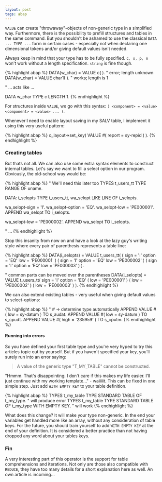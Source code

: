 ```yaml
---
layout: post
tags: abap
---
```


`VALUE` can create "throwaway"-objects of non-generic type in a simplified way. Furthermore, there is the possibility to prefill structures and tables in the same command. But you shouldn't be ashamed to use the classical `DATA ... TYPE ...` form in certain cases - especially not when declaring one dimensional tokens and/or giving default values isn't needed.

Always keep in mind that your type has to be fully specified. `c, x, p, n` won't work without a length specification. `string` is fine though.

{% highlight abap %}
DATA(w_char) = VALUE c( ).      " error; length unknown
DATA(w_char) = VALUE char1( ).  " works; length is 1

" ... acts like ...

DATA w_char TYPE c LENGTH 1.
{% endhighlight %}

For structures inside `VALUE`, we go with this syntax: `( <component> = <value> <component> = <value> ... )`.

Whenever I need to enable layout saving in my SALV table, I implement it using this very useful pattern:

{% highlight abap %}
o_layout->set_key( VALUE #( report = sy-repid ) ).
{% endhighlight %}

### Creating tables

But thats not all. We can also use some extra syntax elements to construct internal tables. Let's say we want to fill a select option in our program. Obviously, the old-school way would be:

{% highlight abap %}
" We'll need this later too
TYPES t_users_tt TYPE RANGE OF uname.

DATA: 
    i_selopts TYPE t_users_tt,
    wa_selopt LIKE LINE OF i_selopts.

wa_selopt-sign   = 'I'.
wa_selopt-option = 'EQ'.
wa_selopt-low    = 'PE000001'.
APPEND wa_selopt TO i_selopts.

wa_selopt-low    = 'PE000002'.
APPEND wa_selopt TO i_selopts.

" ...
{% endhighlight %}

Stop this insanity from now on and have a look at the lazy guy's writing style where every pair of parenthesis represents a table line:

{% highlight abap %}
DATA(i_selopts) = VALUE t_users_tt(
    ( sign = 'I' option = 'EQ' low = 'PE000001' )
    ( sign = 'I' option = 'EQ' low = 'PE000002' )
    ( sign = 'I' option = 'EQ' low = 'PE000003' )
).

" common parts can be moved over the parentheses
DATA(i_selopts) = VALUE t_users_tt(
    sign = 'I' option = 'EQ'
    ( low = 'PE000001' )
    ( low = 'PE000002' )
    ( low = 'PE000003' )
).
{% endhighlight %}

We can also extend existing tables - very useful when giving default values to select-options:

{% highlight abap %}
" # -> determine type automatically
APPEND VALUE #( low = sy-datum )  TO s_audat.
APPEND VALUE #( low = sy-datum )  TO s_cpudt.
APPEND VALUE #( high = '235959' ) TO s_cputm.
{% endhighlight %}

#### Running into errors

So you have defined your first table type and you're very hyped to try this articles topic out by yourself. But if you haven't specified your key, you'll surely run into an error saying:

> A value of the generic type "T_MY_TABLE" cannot be constructed.

"Hmmm. That's disappointing. I don't care if this makes my life easier. I'll just continue with my working template..." - waiiiiit. This can be fixed in one simple step. Just add `WITH EMPTY KEY` to your table definition.

{% highlight abap %}
TYPES t_my_table TYPE STANDARD TABLE OF t_my_type.                " will produce error
TYPES t_my_table TYPE STANDARD TABLE OF t_my_type WITH EMPTY KEY. " will work
{% endhighlight %}

What does this change? It will make your type non-generic. In the end your variables get handled more like an array, without any consideration of table keys. For the future, you should train yourself to add `WITH EMPTY KEY` at the end of your definition. It is considered a better practice than not having dropped any word about your tables keys.

### Fin

A very interesting part of this operator is the support for table comprehensions and iterations. Not only are those also compatible with `REDUCE`, they have too many details for a short explanation here as well. An own article is incoming...
